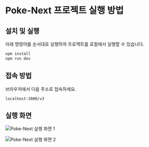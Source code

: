 # Poke-Next 프로젝트 실행 방법

## 설치 및 실행

아래 명령어를 순서대로 실행하여 프로젝트를 로컬에서 실행할 수 있습니다.

```sh
npm install
npm run dev
```

## 접속 방법

브라우저에서 다음 주소로 접속하세요.

```
localhost:3000/v3
```

## 실행 화면

![Poke-Next 실행 화면 1](https://github.com/user-attachments/assets/d9ff0a8e-ce20-4785-880b-34aabc29422a)

![Poke-Next 실행 화면 2](https://github.com/user-attachments/assets/3a8c06d6-eb8e-4f3f-9be5-40379e71fcfc)
